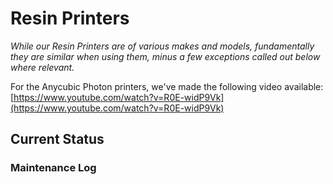 # Resin Printers

_While our Resin Printers are of various makes and models, fundamentally they are similar when using them, minus a few exceptions called out below where relevant._


For the Anycubic Photon printers, we've made the following video available:
[https://www.youtube.com/watch?v=R0E-widP9Vk](https://www.youtube.com/watch?v=R0E-widP9Vk)




## Current Status
  
### Maintenance Log
